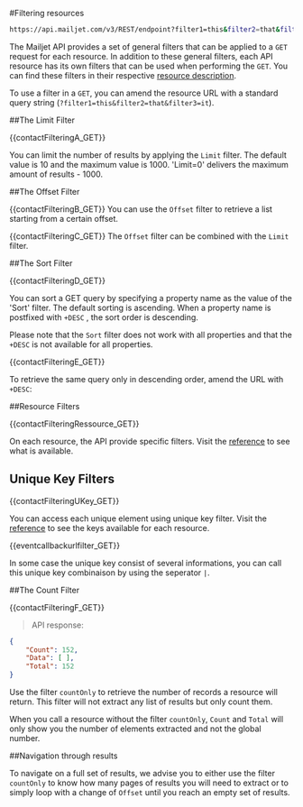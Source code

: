 #Filtering resources

```bash
https://api.mailjet.com/v3/REST/endpoint?filter1=this&filter2=that&filter3=it
```

The Mailjet API provides a set of general filters that can be applied to a <code>GET</code> request for each resource.  In addition to these general filters, each API resource has its own filters that can be used when performing the <code>GET</code>.  You can find these filters in their respective [resource description](/email-api/v3/).

To use a filter in a <code>GET</code>, you can amend the resource URL with a standard query string (<code>?filter1=this&filter2=that&filter3=it</code>).


##The Limit Filter

{{contactFilteringA_GET}}

You can limit the number of results by applying the <code>Limit</code> filter. The default value is 10 and the maximum value is 1000. 'Limit=0' delivers the maximum amount of results - 1000.


##The Offset Filter

{{contactFilteringB_GET}}
You can use the <code>Offset</code> filter to retrieve a list starting from a certain offset.
<div></div>

{{contactFilteringC_GET}}
The <code>Offset</code> filter can be combined with the <code>Limit</code> filter. 


##The Sort Filter

{{contactFilteringD_GET}}

You can sort a GET query by specifying a property name as the value of the 'Sort' filter. The default sorting is ascending.  When a property name is postfixed with <code>+DESC</code> , the sort order is descending.  

Please note that the <code>Sort</code> filter does not work with all properties and that the <code>+DESC</code> is not available for all properties.

<div></div>
{{contactFilteringE_GET}}

To retrieve the same query only in descending order, amend the URL with <code>+DESC</code>:

##Resource Filters

{{contactFilteringRessource_GET}}

On each resource, the API provide specific filters. Visit the [reference](/email-api/v3/) to see what is available.

## Unique Key Filters

{{contactFilteringUKey_GET}}

You can access each unique element using unique key filter. Visit the [reference](/email-api/v3/) to see the keys available for each resource.

<div></div>
{{eventcallbackurlfilter_GET}}

In some case the unique key consist of several informations, you can call this unique key combinaison by using the seperator <code>|</code>.

##The Count Filter

{{contactFilteringF_GET}}

> API response:

```json
{
	"Count": 152,
	"Data": [ ],
	"Total": 152
}
```

Use the filter <code>countOnly</code> to retrieve the number of records a resource will return. This filter will not extract any list of results but only count them. 

<aside class="notice">When you call a resource without the filter <code>countOnly</code>, <code>Count</code> and <code>Total</code> will only show you the number of elements extracted and not the global number.</aside>

##Navigation through results

To navigate on a full set of results, we advise you to either use the filter <code>countOnly</code> to know how many pages of results you will need to extract or to simply loop with a change of <code>Offset</code> until you reach an empty set of results. 





